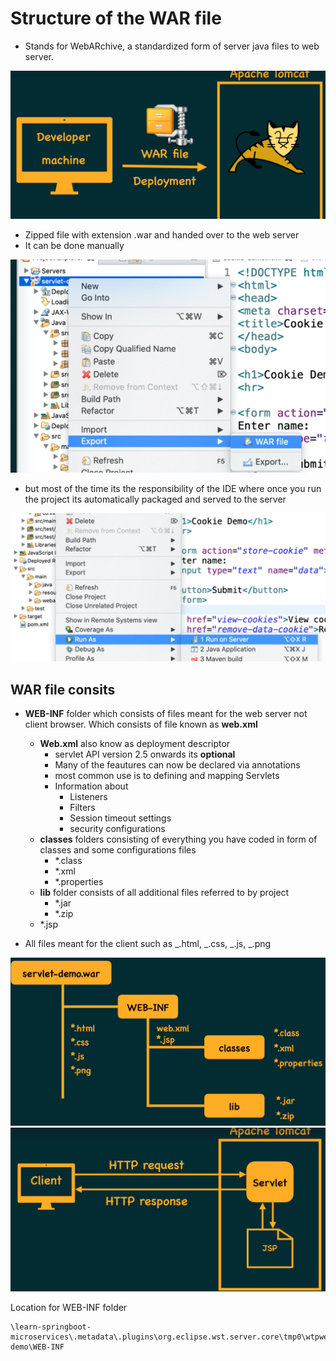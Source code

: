 # Structure of the WAR file

- Stands for WebARchive, a standardized form of server java files to web server.

![War deployment](./images/war-deployment.png)

- Zipped file with extension .war and handed over to the web server
- It can be done manually

![manually zipped war](./images/manually-serve.png)

- but most of the time its the responsibility of the IDE where once you run the project its automatically packaged and served to the server

![Automatically serve war](./images/auto-serve.png)

## WAR file consits

- **WEB-INF** folder which consists of files meant for the web server not client browser. Which consists of file known as **web.xml**

  - **Web.xml** also know as deployment descriptor
    - servlet API version 2.5 onwards its **optional**
    - Many of the feautures can now be declared via annotations
    - most common use is to defining and mapping Servlets
    - Information about
      - Listeners
      - Filters
      - Session timeout settings
      - security configurations
  - **classes** folders consisting of everything you have coded in form of classes and some configurations files
    - \*.class
    - \*.xml
    - \*.properties
  - **lib** folder consists of all additional files referred to by project
    - \*.jar
    - \*.zip
  - \*.jsp

- All files meant for the client such as _.html, _.css, _.js, _.png

![Servlet demo war file structure](./images/servlet-demo-war.png)
![Alt text](./images/http-request.png)

Location for WEB-INF folder

```
\learn-springboot-microservices\.metadata\.plugins\org.eclipse.wst.server.core\tmp0\wtpwebapps\servlet-demo\WEB-INF
```
